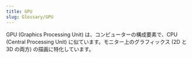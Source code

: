 ```yaml
---
title: GPU
slug: Glossary/GPU
---
```

GPU (Graphics Processing Unit) は、コンピューターの構成要素で、CPU (Central Processing Unit) に似ています。モニター上のグラフィックス (2D と 3D の両方) の描画に特化しています。
